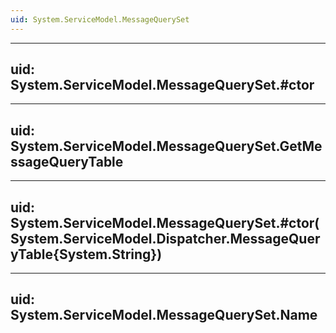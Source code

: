 ```yaml
---
uid: System.ServiceModel.MessageQuerySet
---
```


---
uid: System.ServiceModel.MessageQuerySet.#ctor
---

---
uid: System.ServiceModel.MessageQuerySet.GetMessageQueryTable
---

---
uid: System.ServiceModel.MessageQuerySet.#ctor(System.ServiceModel.Dispatcher.MessageQueryTable{System.String})
---

---
uid: System.ServiceModel.MessageQuerySet.Name
---
